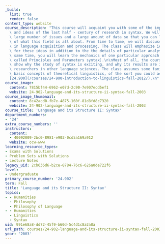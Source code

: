 ```yaml
---
_build:
  list: true
  render: false
content_type: website
course_description: "This course will acquaint you with some of the important results\
  \ and ideas of the last half - century of research in syntax. We will explore a\
  \ large number of issues and a large amount of data so that you can learn something\
  \ of what this field is all about. From time to time, we will discuss related work\
  \ in language acquisition and processing. The class will emphasize ideas and arguments\
  \ for these ideas in addition to the the details of particular analyses. At the\
  \ same time, you will learn the mechanics of one particular approach (sometimes\
  \ called Principles and Parameters syntax).\n\nMost of all, the course tries to\
  \ show why the study of syntax is exciting, and why its results are important to\
  \ researchers in other language sciences. The class assumes some familiarity with\
  \ basic concepts of theoretical linguistics, of the sort you could acquire in\_\
  [24.900](/courses/24-900-introduction-to-linguistics-fall-2012/).\n"
course_image:
  content: 7815bf44-6962-e07d-2c90-7e907ecd5ef1
  website: 24-902-language-and-its-structure-ii-syntax-fall-2003
course_image_thumbnail:
  content: 8c42acd0-fb7e-4875-160f-81d8fd8c7320
  website: 24-902-language-and-its-structure-ii-syntax-fall-2003
course_title: 'Language and its Structure II: Syntax'
department_numbers:
- '24'
extra_course_numbers: ''
instructors:
  content:
  - 40092009-2bc0-8981-e903-0cd5a169a912
  website: ocw-www
learning_resource_types:
- Exams with Solutions
- Problem Sets with Solutions
- Lecture Notes
legacy_uid: 2cb636d6-b2ce-8784-76c6-626a0de722f6
level:
- Undergraduate
primary_course_number: '24.902'
term: Fall
title: 'Language and its Structure II: Syntax'
topics:
- - Humanities
  - Philosophy
  - Philosophy of Language
- - Humanities
  - Linguistics
  - Syntax
uid: 991e68a8-dd72-45f9-b60d-5c4d1c8a2a8a
url_path: courses/24-902-language-and-its-structure-ii-syntax-fall-2003
year: '2003'
---
```

